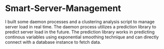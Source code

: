 # Smart-Server-Management
I built some daemon processes and a clustering analysis script to manage server load in real time.
The daemon process utilizes a prediction library to predict server load in the future. 
The prediction library works in predicting continous variables using exponential smoothing technique and can directly connect with a database instance to fetch data.

